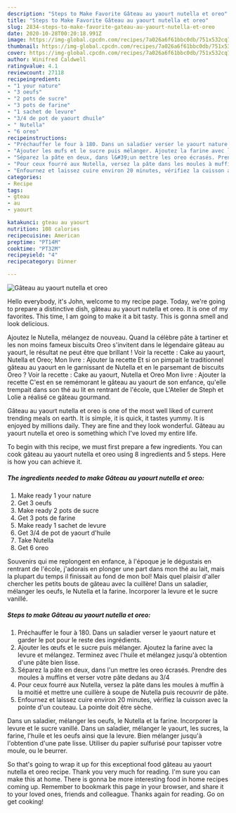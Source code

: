 ```yaml
---
description: "Steps to Make Favorite Gâteau au yaourt nutella et oreo"
title: "Steps to Make Favorite Gâteau au yaourt nutella et oreo"
slug: 2834-steps-to-make-favorite-gateau-au-yaourt-nutella-et-oreo
date: 2020-10-28T00:20:18.991Z
image: https://img-global.cpcdn.com/recipes/7a026a6f61bbc0db/751x532cq70/gateau-au-yaourt-nutella-et-oreo-photo-principale-de-la-recette.jpg
thumbnail: https://img-global.cpcdn.com/recipes/7a026a6f61bbc0db/751x532cq70/gateau-au-yaourt-nutella-et-oreo-photo-principale-de-la-recette.jpg
cover: https://img-global.cpcdn.com/recipes/7a026a6f61bbc0db/751x532cq70/gateau-au-yaourt-nutella-et-oreo-photo-principale-de-la-recette.jpg
author: Winifred Caldwell
ratingvalue: 4.1
reviewcount: 27118
recipeingredient:
- "1 your nature"
- "3 oeufs"
- "2 pots de sucre"
- "3 pots de farine"
- "1 sachet de levure"
- "3/4 de pot de yaourt dhuile"
- " Nutella"
- "6 oreo"
recipeinstructions:
- "Préchauffer le four à 180. Dans un saladier verser le yaourt nature et garder le pot pour le reste des ingrédients."
- "Ajouter les œufs et le sucre puis mélanger. Ajoutez la farine avec la levure et mélangez. Terminez avec l&#39;huile et mélangez jusqu&#39;à obtention d&#39;une pâte bien lisse."
- "Séparez la pâte en deux, dans l&#39;un mettre les oreo écrasés. Prendre des moules à muffins et verser votre pâte dedans au 3/4"
- "Pour ceux fourré aux Nutella, versez la pâte dans les moules à muffin à la moitié et mettre une cuillère à soupe de Nutella puis recouvrir de pâte."
- "Enfournez et laissez cuire environ 20 minutes, vérifiez la cuisson avec la pointe d&#39;un couteau. La pointe doit être sèche."
categories:
- Recipe
tags:
- gteau
- au
- yaourt

katakunci: gteau au yaourt 
nutrition: 108 calories
recipecuisine: American
preptime: "PT14M"
cooktime: "PT32M"
recipeyield: "4"
recipecategory: Dinner

---
```



![Gâteau au yaourt nutella et oreo](https://img-global.cpcdn.com/recipes/7a026a6f61bbc0db/751x532cq70/gateau-au-yaourt-nutella-et-oreo-photo-principale-de-la-recette.jpg)

Hello everybody, it's John, welcome to my recipe page. Today, we're going to prepare a distinctive dish, gâteau au yaourt nutella et oreo. It is one of my favorites. This time, I am going to make it a bit tasty. This is gonna smell and look delicious.

Ajoutez le Nutella, mélangez de nouveau. Quand la célèbre pâte à tartiner et les non moins fameux biscuits Oreo s&#39;invitent dans le légendaire gâteau au yaourt, le résultat ne peut être que brillant ! Voir la recette : Cake au yaourt, Nutella et Oreo; Mon livre : Ajouter la recette Et si on pimpait le traditionnel gâteau au yaourt en le garnissant de Nutella et en le parsemant de biscuits Oreo ? Voir la recette : Cake au yaourt, Nutella et Oreo Mon livre : Ajouter la recette C&#39;est en se remémorant le gâteau au yaourt de son enfance, qu&#39;elle trempait dans son thé au lit en rentrant de l&#39;école, que L&#39;Atelier de Steph et Lolie a réalisé ce gâteau gourmand.

Gâteau au yaourt nutella et oreo is one of the most well liked of current trending meals on earth. It is simple, it is quick, it tastes yummy. It is enjoyed by millions daily. They are fine and they look wonderful. Gâteau au yaourt nutella et oreo is something which I've loved my entire life.


To begin with this recipe, we must first prepare a few ingredients. You can cook gâteau au yaourt nutella et oreo using 8 ingredients and 5 steps. Here is how you can achieve it.

<!--inarticleads1-->

##### The ingredients needed to make Gâteau au yaourt nutella et oreo:

1. Make ready 1 your nature
1. Get 3 oeufs
1. Make ready 2 pots de sucre
1. Get 3 pots de farine
1. Make ready 1 sachet de levure
1. Get 3/4 de pot de yaourt d&#39;huile
1. Take  Nutella
1. Get 6 oreo


Souvenirs qui me replongent en enfance, à l&#39;époque je le dégustais en rentrant de l&#39;école, j&#39;adorais en plonger une part dans mon thé au lait, mais la plupart du temps il finissait au fond de mon bol! Mais quel plaisir d&#39;aller chercher les petits bouts de gâteau avec la cuillère! Dans un saladier, mélanger les oeufs, le Nutella et la farine. Incorporer la levure et le sucre vanillé. 

<!--inarticleads2-->

##### Steps to make Gâteau au yaourt nutella et oreo:

1. Préchauffer le four à 180. Dans un saladier verser le yaourt nature et garder le pot pour le reste des ingrédients.
1. Ajouter les œufs et le sucre puis mélanger. Ajoutez la farine avec la levure et mélangez. Terminez avec l&#39;huile et mélangez jusqu&#39;à obtention d&#39;une pâte bien lisse.
1. Séparez la pâte en deux, dans l&#39;un mettre les oreo écrasés. Prendre des moules à muffins et verser votre pâte dedans au 3/4
1. Pour ceux fourré aux Nutella, versez la pâte dans les moules à muffin à la moitié et mettre une cuillère à soupe de Nutella puis recouvrir de pâte.
1. Enfournez et laissez cuire environ 20 minutes, vérifiez la cuisson avec la pointe d&#39;un couteau. La pointe doit être sèche.


Dans un saladier, mélanger les oeufs, le Nutella et la farine. Incorporer la levure et le sucre vanillé. Dans un saladier, mélanger le yaourt, les sucres, la farine, l&#39;huile et les oeufs ainsi que la levure. Bien mélanger jusqu&#39;à l&#39;obtention d&#39;une pate lisse. Utiliser du papier sulfurisé pour tapisser votre moule, ou le beurrer. 

So that's going to wrap it up for this exceptional food gâteau au yaourt nutella et oreo recipe. Thank you very much for reading. I'm sure you can make this at home. There is gonna be more interesting food in home recipes coming up. Remember to bookmark this page in your browser, and share it to your loved ones, friends and colleague. Thanks again for reading. Go on get cooking!
